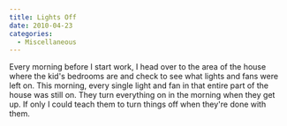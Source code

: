 ```yaml
---
title: Lights Off
date: 2010-04-23
categories: 
  - Miscellaneous
---
```


Every morning before I start work, I head over to the area of the house where the kid's bedrooms are and check to see what lights and fans were left on. This morning, every single light and fan in that entire part of the house was still on. They turn everything on in the morning when they get up. If only I could teach them to turn things off when they're done with them.
